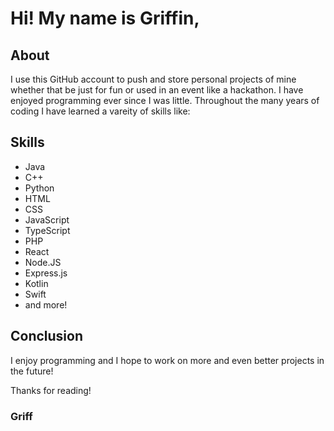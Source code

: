 # Hi! My name is Griffin,

## About
I use this GitHub account to push and store personal projects of mine whether that be just for fun or used in an event like a hackathon. I have enjoyed programming ever since I was little. Throughout the many years of coding I have learned a vareity of skills like:

## Skills
- Java
- C++
- Python
- HTML
- CSS
- JavaScript
- TypeScript
- PHP
- React
- Node.JS
- Express.js
- Kotlin
- Swift
- and more!

## Conclusion
I enjoy programming and I hope to work on more and even better projects in the future!

Thanks for reading!

### Griff
